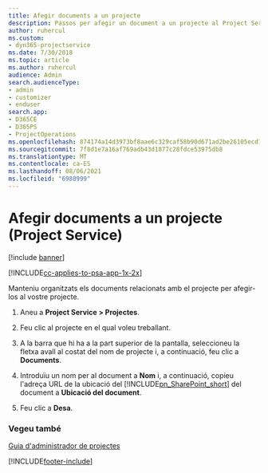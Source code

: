 ```yaml
---
title: Afegir documents a un projecte
description: Passos per afegir un document a un projecte al Project Service
author: ruhercul
ms.custom:
- dyn365-projectservice
ms.date: 7/30/2018
ms.topic: article
ms.author: ruhercul
audience: Admin
search.audienceType:
- admin
- customizer
- enduser
search.app:
- D365CE
- D365PS
- ProjectOperations
ms.openlocfilehash: 874174a14d3973bf8aae6c329caf58b90d671ad2be26105ecd721825b92c0f7b
ms.sourcegitcommit: 7f8d1e7a16af769adb43d1877c28fdce53975db8
ms.translationtype: MT
ms.contentlocale: ca-ES
ms.lasthandoff: 08/06/2021
ms.locfileid: "6988999"
---
```

# <a name="add-documents-to-a-project-project-service"></a>Afegir documents a un projecte (Project Service)

[!include [banner](../includes/psa-now-project-operations.md)]

[!INCLUDE[cc-applies-to-psa-app-1x-2x](../includes/cc-applies-to-psa-app-1x-2x.md)]

Manteniu organitzats els documents relacionats amb el projecte per afegir-los al vostre projecte.  
  
1. Aneu a **Project Service > Projectes**.  
  
2. Feu clic al projecte en el qual voleu treballant.  
  
3. A la barra que hi ha a la part superior de la pantalla, seleccioneu la fletxa avall al costat del nom de projecte i, a continuació, feu clic a **Documents**.  
  
4. Introduïu un nom per al document a **Nom** i, a continuació, copieu l'adreça URL de la ubicació del [!INCLUDE[pn_SharePoint_short](../includes/pn-sharepoint-short.md)] del document a **Ubicació del document**.  
  
5. Feu clic a **Desa**.  
  
### <a name="see-also"></a>Vegeu també  
 [Guia d'administrador de projectes](../psa/project-manager-guide.md)


[!INCLUDE[footer-include](../includes/footer-banner.md)]